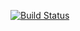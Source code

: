 [![Build Status](https://travis-ci.org/Mrokkk/blocklet-server.svg?branch=master)](https://travis-ci.org/Mrokkk/blocklet-server)
